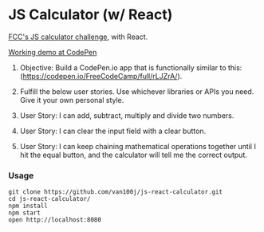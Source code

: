 JS Calculator (w/ React)
=====================

[FCC's JS calculator challenge](https://www.freecodecamp.com/challenges/build-a-javascript-calculator), with React.

[Working demo at CodePen](http://codepen.io/van100j/full/xReYej/)

1. Objective: Build a CodePen.io app that is functionally similar to this: (https://codepen.io/FreeCodeCamp/full/rLJZrA/).

2. Fulfill the below user stories. Use whichever libraries or APIs you need. Give it your own personal style.

3. User Story: I can add, subtract, multiply and divide two numbers.

4. User Story: I can clear the input field with a clear button.

5. User Story: I can keep chaining mathematical operations together until I hit the equal button, and the calculator will tell me the correct output.

### Usage

```
git clone https://github.com/van100j/js-react-calculator.git
cd js-react-calculator/
npm install
npm start
open http://localhost:8080
```